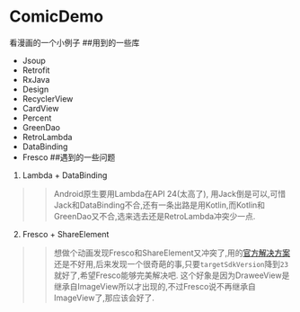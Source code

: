 ComicDemo
===================
看漫画的一个小例子
##用到的一些库
+ Jsoup
+ Retrofit
+ RxJava
+ Design
+ RecyclerView
+ CardView
+ Percent
+ GreenDao
+ RetroLambda
+ DataBinding
+ Fresco
##遇到的一些问题
1. Lambda + DataBinding

>>Android原生要用Lambda在API 24(太高了), 用Jack倒是可以,可惜Jack和DataBinding不合,还有一条出路是用Kotlin,而Kotlin和GreenDao又不合,选来选去还是RetroLambda冲突少一点.

2. Fresco + ShareElement

>>想做个动画发现Fresco和ShareElement又冲突了,用的[官方解决方案](http://frescolib.org/docs/shared-transitions.html)还是不好用,后来发现一个很奇葩的事,只要`targetSdkVersion`降到`23`就好了,希望Fresco能够完美解决吧.
>>这个好象是因为DraweeView是继承自ImageView所以才出现的,不过Fresco说不再继承自ImageView了,那应该会好了.